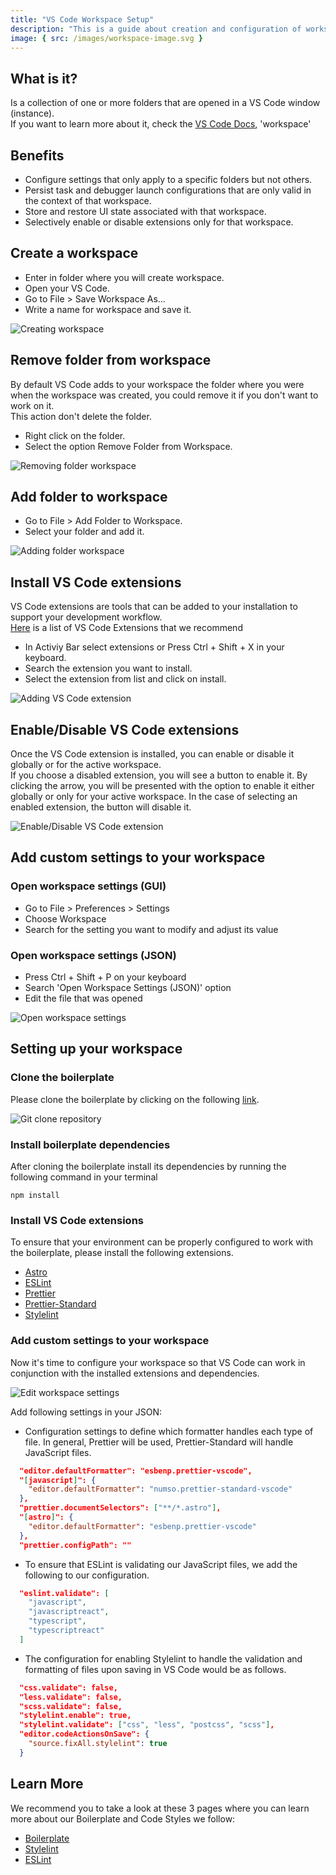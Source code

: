 ```yaml
---
title: "VS Code Workspace Setup"
description: "This is a guide about creation and configuration of workspaces in VS Code"
image: { src: /images/workspace-image.svg }
---
```


## What is it?
Is a collection of one or more folders that are opened in a VS Code window (instance).  
If you want to learn more about it, check the [VS Code Docs](https://code.visualstudio.com/docs/editor/workspaces), 'workspace' 

## Benefits
+ Configure settings that only apply to a specific folders but not others.
+ Persist task and debugger launch configurations that are only valid in the context of that workspace.
+ Store and restore UI state associated with that workspace.
+ Selectively enable or disable extensions only for that workspace.

## Create a workspace
+ Enter in folder where you will create workspace.
+ Open your VS Code.
+ Go to File > Save Workspace As...
+ Write a name for workspace and save it.  

![Creating workspace](/gifs/create-workspace.gif)

## Remove folder from workspace
By default VS Code adds to your workspace the folder where you were when the workspace was created, you could remove it if you don't want to work on it.  
This action don't delete the folder.  
+ Right click on the folder.
+ Select the option Remove Folder from Workspace.  

![Removing folder workspace](/gifs/delete-folder-workspace.gif)

## Add folder to workspace
+ Go to File > Add Folder to Workspace.
+ Select your folder and add it.  

![Adding folder workspace](/gifs/add-folder-workspace.gif)

## Install VS Code extensions
VS Code extensions are tools that can be added to your installation to support your development workflow.  
[Here](/en/install-vscode-windows-11#recommended-plugins-list-to-vscode) is a list of VS Code Extensions that we recommend

+ In Activiy Bar select extensions or Press Ctrl + Shift + X in your keyboard.
+ Search the extension you want to install.
+ Select the extension from list and click on install.

![Adding VS Code extension](/gifs/install-vs-code-extension.gif)

## Enable/Disable VS Code extensions
Once the VS Code extension is installed, you can enable or disable it globally or for the active workspace.  
If you choose a disabled extension, you will see a button to enable it. By clicking the arrow, you will be presented with the option to enable it either globally or only for your active workspace. In the case of selecting an enabled extension, the button will disable it.

![Enable/Disable VS Code extension](/gifs/disable-vs-code-extension.gif)

## Add custom settings to your workspace

### Open workspace settings (GUI)
+ Go to File > Preferences > Settings
+ Choose Workspace
+ Search for the setting you want to modify and adjust its value

### Open workspace settings (JSON)
+ Press Ctrl + Shift + P on your keyboard
+ Search 'Open Workspace Settings (JSON)' option
+ Edit the file that was opened


![Open workspace settings](/gifs/open-workspace-settings.gif)

## Setting up your workspace

### Clone the boilerplate
Please clone the boilerplate by clicking on the following [link](https://github.com/HackMort/jdk-boilerplate).

![Git clone repository](/gifs/git-clone-repo.gif)

### Install boilerplate dependencies
After cloning the boilerplate install its dependencies by running the following command in your terminal
```
npm install
```

### Install VS Code extensions
To ensure that your environment can be properly configured to work with the boilerplate, please install the following extensions.
+ [Astro](https://marketplace.visualstudio.com/items?itemName=astro-build.astro-vscode)
+ [ESLint](https://marketplace.visualstudio.com/items?itemName=dbaeumer.vscode-eslint)
+ [Prettier](https://marketplace.visualstudio.com/items?itemName=esbenp.prettier-vscode)
+ [Prettier-Standard](https://marketplace.visualstudio.com/items?itemName=numso.prettier-standard-vscode)
+ [Stylelint](https://marketplace.visualstudio.com/items?itemName=stylelint.vscode-stylelint)

### Add custom settings to your workspace
Now it's time to configure your workspace so that VS Code can work in conjunction with the installed extensions and dependencies.  

![Edit workspace settings](/gifs/configuring-workspace.gif)

Add following settings in your JSON:
+ Configuration settings to define which formatter handles each type of file. In general, Prettier will be used, Prettier-Standard will handle JavaScript files.
```json
  "editor.defaultFormatter": "esbenp.prettier-vscode",
  "[javascript]": {
    "editor.defaultFormatter": "numso.prettier-standard-vscode"
  },
  "prettier.documentSelectors": ["**/*.astro"],
  "[astro]": {
    "editor.defaultFormatter": "esbenp.prettier-vscode"
  },
  "prettier.configPath": ""
```

+ To ensure that ESLint is validating our JavaScript files, we add the following to our configuration.

```json
  "eslint.validate": [
    "javascript",
    "javascriptreact",
    "typescript",
    "typescriptreact"
  ]
```
+ The configuration for enabling Stylelint to handle the validation and formatting of files upon saving in VS Code would be as follows.

```json
  "css.validate": false,
  "less.validate": false,
  "scss.validate": false,
  "stylelint.enable": true,
  "stylelint.validate": ["css", "less", "postcss", "scss"],
  "editor.codeActionsOnSave": {
    "source.fixAll.stylelint": true
  }
```

## Learn More
We recommend you to take a look at these 3 pages where you can learn more about our Boilerplate and Code Styles we follow:
+ [Boilerplate](/en/boilerplate)
+ [Stylelint](/en/stylelint)
+ [ESLint](/en/eslint)